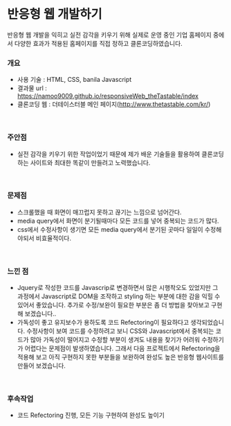 # 반응형 웹 개발하기
반응형 웹 개발을 익히고 실전 감각을 키우기 위해 실제로 운영 중인 기업 홈페이지 중에서 다양한 효과가 적용된 홈페이지를 직접 정하고 클론코딩하였습니다.

### 개요
- 사용 기술 : HTML, CSS, banila Javascript
- 결과물 url : https://namoo9009.github.io/responsiveWeb_theTastable/index
- 클론코딩 웹 : 더테이스터블 메인 페이지(http://www.thetastable.com/kr/)

<br/>

### 주안점
- 실전 감각을 키우기 위한 작업이었기 때문에 제가 배운 기술들을 활용하여 클론코딩하는 사이트와 최대한 똑같이 만들려고 노력했습니다.

<br/>

### 문제점
- 스크롤했을 때 화면이 매끄럽지 못하고 끊기는 느낌으로 넘어간다.
- media query에서 화면이 분기될때마다 모든 코드를 넣어 중복되는 코드가 많다.
- css에서 수정사항이 생기면 모든 media query에서 분기된 곳마다 일일이 수정해야되서 비효율적이다. 

<br/>



### 느낀 점
- Jquery로 작성한 코드를 Javascrip로 변경하면서 많은 시행착오도 있었지만 그 과정에서 Javascript로 DOM을 조작하고 styling 하는 부분에 대한 감을 익힐 수 있어서 좋았습니다. 추가로 수정/보완이 필요한 부분은 좀 더 방법을 찾아보고 구현해 보겠습니다.. 
-  가독성이 좋고 유지보수가 용하도록 코드 Refectoring이 필요하다고 생각되었습니다. 수정사항이 보여 코드를 수정하려고 보니 CSS와 Javascript에서 중복되는 코드가 많아 가독성이 떨어지고 수정할 부분이 생겨도 내용을 찾기가 어려워 수정하기가 어렵다는 문제점이 발생하였습니다. 그래서 다음 프로젝트에서 Refectoring을 적용해 보고 아직 구현하지 못한 부분들을 보완하여 완성도 높은 반응형 웹사이트를 만들어 보겠습니다.

<br/>

### 후속작업
- 코드 Refectoring 진행, 모든 기능 구현하여 완성도 높이기
